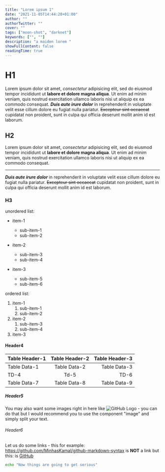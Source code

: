 ```yaml
---
title: "Lorem ipsum 1"
date: "2021-11-05T14:44:28+01:00"
author: ""
authorTwitter: ""
cover: ""
tags: ["moon-shot", "darknet"]
keywords: ["", ""]
description: "a maiden lorem "
showFullContent: false
readingTime: true
---
```


# H1

Lorem ipsum dolor sit amet, _consectetur_ adipisicing elit, sed do eiusmod
tempor incididunt ut **labore et dolore magna aliqua**. Ut enim ad minim veniam,
quis nostrud exercitation ullamco laboris nisi ut aliquip ex ea commodo
consequat. **_Duis aute irure dolor_** in reprehenderit in voluptate velit esse
cillum dolore eu fugiat nulla pariatur. ~~Excepteur sint occaecat~~ cupidatat non
proident, sunt in culpa qui officia deserunt mollit anim id est laborum.

## H2

Lorem ipsum dolor sit amet, _consectetur_ adipisicing elit, sed do eiusmod
tempor incididunt ut **labore et dolore magna aliqua**. Ut enim ad minim veniam,
quis nostrud exercitation ullamco laboris nisi ut aliquip ex ea commodo
consequat.

---

**_Duis aute irure dolor_** in reprehenderit in voluptate velit esse
cillum dolore eu fugiat nulla pariatur. ~~Excepteur sint occaecat~~ cupidatat non
proident, sunt in culpa qui officia deserunt mollit anim id est laborum.

### H3

unordered list:

- item-1

  - sub-item-1
  - sub-item-2

- item-2

  - sub-item-3
  - sub-item-4

- item-3
  - sub-item-5
  - sub-item-6

ordered list:

1. item-1
   1. sub-item-1
   2. sub-item-2
2. item-2
   1. sub-item-3
   2. sub-item-4
3. item-3

#### Header4

| Table Header-1 | Table Header-2 | Table Header-3 |
| :------------- | :------------: | -------------: |
| Table Data-1   |  Table Data-2  |   Table Data-3 |
| TD-4           |      Td-5      |           TD-6 |
| Table Data-7   |  Table Data-8  |   Table Data-9 |

##### Header5

You may also want some images right in here like ![GitHub Logo](https://cloud.githubusercontent.com/assets/5456665/13322882/e74f6626-dc00-11e5-921d-f6d024a01eaa.png "GitHub") - you can do that but I would recommend you to use the component "image" and simply split your text.

###### Header6

Let us do some links - this for example: <https://github.com/MinhasKamal/github-markdown-syntax> is **NOT** a link but this: is [GitHub](https://github.com/MinhasKamal/github-markdown-syntax)

```sh
echo "Now things are going to get serious"
```
